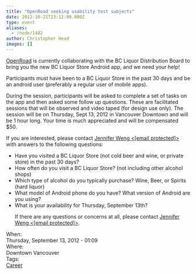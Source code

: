 ```yaml
---
title: "OpenRoad seeking usability test subjects"
date: 2012-10-21T23:12:00.000Z
type: event
aliases:
  - /node/1482
author: Christopher Head
images: []
---
```


<div class="field field-name-body field-type-text-with-summary field-label-hidden"><div class="field-items"><div class="field-item even"><p><a href="http://openroad.ca/">OpenRoad</a> is currently collaborating with the BC Liquor Distribution Board to bring you the new BC Liquor Store Android app, and we need your help!</p>
<p>Participants must have been to a BC Liquor Store in the past 30 days and be an android user (preferably a regular user of mobile apps).</p>
<p>During the session, participants will be asked to complete a set of tasks on the app and then asked some follow up questions. These are facilitated sessions that will be observed and video taped (for design use only). The session will be on Thursday, Sept 13, 2012 in Vancouver Downtown and will be 1 hour long. Your time is much appreciated and will be compensated $50.</p>
<p>If you are interested, please contact <a href="/cdn-cgi/l/email-protection#7d170a18131a3d120d18130f121c19531e1c">Jennifer Weng &lt;<span class="__cf_email__" data-cfemail="375d40525950775847525945585653195456">[email&#xA0;protected]</span>&gt;</a> with answers to the following questions:</p>
<ul>
<li>Have you visited a BC Liquor Store (not cold beer and wine, or private store) in the past 30 days?</li>
<li>How often do you visit a BC Liquor Store? (not including other alcohol shops)</li>
<li>Which type of alcohol do you typically purchase? Wine, Beer, or Spirits (hard liquor)</li>
<li>What model of Android phone do you have? What version of Android are you using?</li>
<li>What is your availability for Thursday, September 13th?</li>
<p>If there are any questions or concerns at all, please contact <a href="/cdn-cgi/l/email-protection#4e24392b20290e213e2b203c212f2a602d2f">Jennifer Weng &lt;<span class="__cf_email__" data-cfemail="78120f1d161f3817081d160a17191c561b19">[email&#xA0;protected]</span>&gt;</a>.</p>
</ul></div></div></div><div class="field field-name-field-dates field-type-datetime field-label-above"><div class="field-label">When:&#xA0;</div><div class="field-items"><div class="field-item even"><span class="date-display-single">Thursday, September 13, 2012 - 01:09</span></div></div></div><div class="field field-name-field-location field-type-text field-label-above"><div class="field-label">Where:&#xA0;</div><div class="field-items"><div class="field-item even">Downtown Vancouver</div></div></div>    <footer>
    <div class="field field-name-field-tags field-type-taxonomy-term-reference field-label-above"><div class="field-label">Tags:&#xA0;</div><div class="field-items"><div class="field-item even"><a href="/career">Career</a></div></div></div>      </footer>